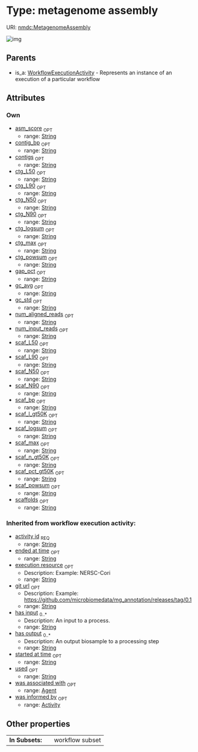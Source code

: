 
# Type: metagenome assembly




URI: [nmdc:MetagenomeAssembly](https://microbiomedata/meta/MetagenomeAssembly)


![img](http://yuml.me/diagram/nofunky;dir:TB/class/[WorkflowExecutionActivity],[WorkflowExecutionActivity]^-[MetagenomeAssembly&#124;asm_score:string%20%3F;scaffolds:string%20%3F;scaf_logsum:string%20%3F;scaf_powsum:string%20%3F;scaf_max:string%20%3F;scaf_bp:string%20%3F;scaf_N50:string%20%3F;scaf_N90:string%20%3F;scaf_L50:string%20%3F;scaf_L90:string%20%3F;scaf_n_gt50K:string%20%3F;scaf_l_gt50K:string%20%3F;scaf_pct_gt50K:string%20%3F;contigs:string%20%3F;contig_bp:string%20%3F;ctg_N50:string%20%3F;ctg_L50:string%20%3F;ctg_N90:string%20%3F;ctg_L90:string%20%3F;ctg_logsum:string%20%3F;ctg_powsum:string%20%3F;ctg_max:string%20%3F;gap_pct:string%20%3F;gc_std:string%20%3F;gc_avg:string%20%3F;num_input_reads:string%20%3F;num_aligned_reads:string%20%3F;execution_resource(i):string%20%3F;git_url(i):string%20%3F;has_input(i):string%20*;has_output(i):string%20*;activity_id(i):string;started_at_time(i):string%20%3F;ended_at_time(i):string%20%3F;used(i):string%20%3F],[Agent],[Activity])

## Parents

 *  is_a: [WorkflowExecutionActivity](WorkflowExecutionActivity.md) - Represents an instance of an execution of a particular workflow

## Attributes


### Own

 * [asm_score](asm_score.md)  <sub>OPT</sub>
    * range: [String](types/String.md)
 * [contig_bp](contig_bp.md)  <sub>OPT</sub>
    * range: [String](types/String.md)
 * [contigs](contigs.md)  <sub>OPT</sub>
    * range: [String](types/String.md)
 * [ctg_L50](ctg_L50.md)  <sub>OPT</sub>
    * range: [String](types/String.md)
 * [ctg_L90](ctg_L90.md)  <sub>OPT</sub>
    * range: [String](types/String.md)
 * [ctg_N50](ctg_N50.md)  <sub>OPT</sub>
    * range: [String](types/String.md)
 * [ctg_N90](ctg_N90.md)  <sub>OPT</sub>
    * range: [String](types/String.md)
 * [ctg_logsum](ctg_logsum.md)  <sub>OPT</sub>
    * range: [String](types/String.md)
 * [ctg_max](ctg_max.md)  <sub>OPT</sub>
    * range: [String](types/String.md)
 * [ctg_powsum](ctg_powsum.md)  <sub>OPT</sub>
    * range: [String](types/String.md)
 * [gap_pct](gap_pct.md)  <sub>OPT</sub>
    * range: [String](types/String.md)
 * [gc_avg](gc_avg.md)  <sub>OPT</sub>
    * range: [String](types/String.md)
 * [gc_std](gc_std.md)  <sub>OPT</sub>
    * range: [String](types/String.md)
 * [num_aligned_reads](num_aligned_reads.md)  <sub>OPT</sub>
    * range: [String](types/String.md)
 * [num_input_reads](num_input_reads.md)  <sub>OPT</sub>
    * range: [String](types/String.md)
 * [scaf_L50](scaf_L50.md)  <sub>OPT</sub>
    * range: [String](types/String.md)
 * [scaf_L90](scaf_L90.md)  <sub>OPT</sub>
    * range: [String](types/String.md)
 * [scaf_N50](scaf_N50.md)  <sub>OPT</sub>
    * range: [String](types/String.md)
 * [scaf_N90](scaf_N90.md)  <sub>OPT</sub>
    * range: [String](types/String.md)
 * [scaf_bp](scaf_bp.md)  <sub>OPT</sub>
    * range: [String](types/String.md)
 * [scaf_l_gt50K](scaf_l_gt50K.md)  <sub>OPT</sub>
    * range: [String](types/String.md)
 * [scaf_logsum](scaf_logsum.md)  <sub>OPT</sub>
    * range: [String](types/String.md)
 * [scaf_max](scaf_max.md)  <sub>OPT</sub>
    * range: [String](types/String.md)
 * [scaf_n_gt50K](scaf_n_gt50K.md)  <sub>OPT</sub>
    * range: [String](types/String.md)
 * [scaf_pct_gt50K](scaf_pct_gt50K.md)  <sub>OPT</sub>
    * range: [String](types/String.md)
 * [scaf_powsum](scaf_powsum.md)  <sub>OPT</sub>
    * range: [String](types/String.md)
 * [scaffolds](scaffolds.md)  <sub>OPT</sub>
    * range: [String](types/String.md)

### Inherited from workflow execution activity:

 * [activity id](activity_id.md)  <sub>REQ</sub>
    * range: [String](types/String.md)
 * [ended at time](ended_at_time.md)  <sub>OPT</sub>
    * range: [String](types/String.md)
 * [execution resource](execution_resource.md)  <sub>OPT</sub>
    * Description: Example: NERSC-Cori
    * range: [String](types/String.md)
 * [git url](git_url.md)  <sub>OPT</sub>
    * Description: Example: https://github.com/microbiomedata/mg_annotation/releases/tag/0.1
    * range: [String](types/String.md)
 * [has input](has_input.md)  <sub>0..*</sub>
    * Description: An input to a process.
    * range: [String](types/String.md)
 * [has output](has_output.md)  <sub>0..*</sub>
    * Description: An output biosample to a processing step
    * range: [String](types/String.md)
 * [started at time](started_at_time.md)  <sub>OPT</sub>
    * range: [String](types/String.md)
 * [used](used.md)  <sub>OPT</sub>
    * range: [String](types/String.md)
 * [was associated with](was_associated_with.md)  <sub>OPT</sub>
    * range: [Agent](Agent.md)
 * [was informed by](was_informed_by.md)  <sub>OPT</sub>
    * range: [Activity](Activity.md)

## Other properties

|  |  |  |
| --- | --- | --- |
| **In Subsets:** | | workflow subset |

